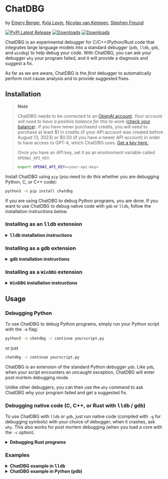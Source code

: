 # ChatDBG

by [Emery Berger](https://emeryberger.com), [Kyla Levin](https://ravenblood000.github.io/KylaHLevin/index.html), [Nicolas van Kempen](https://nvankempen.com/), [Stephen Freund](https://www.cs.williams.edu/~freund/index.html)

[![PyPI Latest Release](https://img.shields.io/pypi/v/chatdbg.svg)](https://pypi.org/project/chatdbg/)
[![Downloads](https://static.pepy.tech/badge/chatdbg)](https://pepy.tech/project/chatdbg)
[![Downloads](https://static.pepy.tech/badge/chatdbg/month)](https://pepy.tech/project/chatdbg)

ChatDBG is an experimental debugger for C/C++/Python/Rust code that integrates large language models into a standard debugger (`pdb`, `lldb`, `gdb`, and `windbg`) to help debug your code. With ChatDBG, you can ask your debugger `why` your program failed, and it will provide a diagnosis and suggest a fix.

As far as we are aware, ChatDBG is the *first* debugger to automatically perform root cause analysis and to provide suggested fixes.

## Installation

> **Note**
>
> ChatDBG needs to be connected to an [OpenAI account](https://openai.com/api/). _Your account will need to have a positive balance for this to work_ ([check your balance](https://platform.openai.com/account/usage)). If you have never purchased credits, you will need to purchase at least $1 in credits (if your API account was created before August 13, 2023) or $0.50 (if you have a newer API account) in order to have access to GPT-4, which ChatDBG uses. [Get a key here.](https://platform.openai.com/account/api-keys)
>
> Once you have an API key, set it as an environment variable called `OPENAI_API_KEY`.
>
> ```bash
> export OPENAI_API_KEY=<your-api-key>
> ```

Install ChatDBG using `pip` (you need to do this whether you are debugging Python, C, or C++ code):

```bash
python3 -m pip install chatdbg
```

If you are using ChatDBG to debug Python programs, you are done. If you want to use ChatDBG to debug native code with `gdb` or `lldb`, follow the installation instructions below.

### Installing as an <TT>lldb</TT> extension

<details>
<summary>
<B><TT>lldb</TT> installation instructions</B>
</summary>

Install ChatDBG into the `lldb` debugger by running the following command:

#### Linux

```bash
python3 -m pip install ChatDBG
python3 -c 'import chatdbg; print(f"command script import {chatdbg.__path__[0]}/chatdbg_lldb.py")' >> ~/.lldbinit
```

#### Mac

```bash
xcrun python3 -m pip install ChatDBG
xcrun python3 -c 'import chatdbg; print(f"command script import {chatdbg.__path__[0]}/chatdbg_lldb.py")' >> ~/.lldbinit
```

This will install ChatDBG as an LLVM extension.
</details>

### Installing as a <TT>gdb</TT> extension

<details>
<summary>
<B><TT>gdb</TT> installation instructions</B>
</summary>

Install ChatDBG into the `gdb` debugger by running the following command:

```bash
python3 -m pip install ChatDBG
python3 -c 'import chatdbg; print(f"source {chatdbg.__path__[0]}/chatdbg_gdb.py")' >> ~/.gdbinit
```

This will install ChatDBG as a GDB extension.
</details>

### Installing as a `WinDBG` extension

<details>
<summary>
<B><TT>WinDBG</TT> installation instructions</B>
</summary>

1. **Install WinDBG**: Follow instructions [here](https://learn.microsoft.com/en-us/windows-hardware/drivers/debugger/) if `WinDBG` is not installed already.
1. **Install `vcpkg`**: Follow instructions [here](https://vcpkg.io/en/getting-started) if `vcpkg` is not installed already.
1. **Install Debugging Tools for Windows**: Install the Windows SDK [here](https://developer.microsoft.com/en-us/windows/downloads/windows-sdk/) and check the box `Debugging Tools for Windows`.
1. **Navigate to the `src\chatdbg` directory**: `cd src\chatdbg`
1. **Install needed dependencies**: Run`vcpkg install`
1. **Build the chatdbg.dll extension**: Run`mkdir build & cd build & cmake .. & cmake --build . & cd ..`

**Using ChatDBG**:

 * Load into WinDBGX:
   * Run `windbgx your_executable_here.exe`
   * Click the menu items `View` -> `Command browser`
   * Type `.load debug\chatdbg.dll`
 * After running code and hitting an exception / signal:
   * Type `!why` in Command browser
</details>


## Usage

### Debugging Python

To use ChatDBG to debug Python programs, simply run your Python script with the `-m` flag:

```bash
python3 -m chatdbg -c continue yourscript.py
```

or just

```bash
chatdbg -c continue yourscript.py
```

ChatDBG is an extension of the standard Python debugger `pdb`. Like
`pdb`, when your script encounters an uncaught exception, ChatDBG will
enter post mortem debugging mode.

Unlike other debuggers, you can then use the `why` command to ask
ChatDBG why your program failed and get a suggested fix.

### Debugging native code (C, C++, or Rust with <TT>lldb</TT> / <TT>gdb</TT>)

To use ChatDBG with `lldb` or `gdb`, just run native code (compiled with `-g` for debugging symbols) with your choice of debugger; when it crashes, ask `why`. This also works for post mortem debugging (when you load a core with the `-c` option).

<details>
<summary>
<B>Debugging Rust programs</B>
</summary>

To use ChatDBG with Rust, you need to do two steps: modify your
`Cargo.toml` file and add one line to your source program.

1. Add this to your `Cargo.toml` file:

```toml
[dependencies]
chatdbg = "0.1.2"

[profile.dev]
panic = "abort"

[profile.release]
panic = "abort"
```

2. In your program, apply the `#[chatdbg::main]` attribute to your `main`
function:

```rust
#[chatdbg::main]
fn main() {
```

Now you can debug your Rust code with `gdb` or `lldb`.

</details>

### Examples

<details>
<summary>
<B>ChatDBG example in <TT>lldb</TT></B>
</summary>

```gdb
(ChatDBG lldb) run
Process 85494 launched: '/Users/emery/git/ChatDBG/test/a.out' (arm64)
TEST 1
TEST -422761288
TEST 0
TEST 0
TEST 0
TEST 0
TEST 0
TEST 0
Process 85494 stopped
* thread #1, queue = 'com.apple.main-thread', stop reason = EXC_BAD_ACCESS (code=1, address=0x100056200)
    frame #0: 0x0000000100002f64 a.out`foo(n=8, b=1) at test.cpp:7:22
   4     int x[] = { 1, 2, 3, 4, 5 };
   5     
   6     void foo(int n, float b) {
-> 7       cout << "TEST " << x[n * 10000] << endl;
   8     }
   9     
   10    int main()
Target 0: (a.out) stopped.
```

Ask `why` to have ChatDBG provide a helpful explanation why this program failed, and suggest a fix:


```gdb
(ChatDBG lldb) why
The root cause of this error is accessing an index of the array `x`
that is out of bounds. In `foo()`, the index is calculated as `n *
10000`, which can be much larger than the size of the array `x` (which
is only 5 elements). In the given trace, the program is trying to
access the memory address `0x100056200`, which is outside of the range
of allocated memory for the array `x`.

To fix this error, we need to ensure that the index is within the
bounds of the array. One way to do this is to check the value of `n`
before calculating the index, and ensure that it is less than the size
of the array divided by the size of the element. For example, we can
modify `foo()` as follows:

    ```
    void foo(int n, float b) {
      if (n < 0 || n >= sizeof(x)/sizeof(x[0])) {
        cout << "ERROR: Invalid index" << endl;
        return;
      }
      cout << "TEST " << x[n] << endl;
    }
    ```

This code checks if `n` is within the valid range, and prints an error
message if it is not. If `n` is within the range, the function prints
the value of the element at index `n` of `x`. With this modification,
the program will avoid accessing memory outside the bounds of the
array, and will print the expected output for valid indices.
```
</details>

<details>
<summary>
<B>ChatDBG example in Python (<TT>pdb</TT>)</B>
</summary>

```python
Traceback (most recent call last):
  File "yourscript.py", line 9, in <module>
    print(tryme(100))
  File "yourscript.py", line 4, in tryme
    if x / i > 2:
ZeroDivisionError: division by zero
Uncaught exception. Entering post mortem debugging
Running 'cont' or 'step' will restart the program
> yourscript.py(4)tryme()
-> if x / i > 2:
```

Ask `why` to have ChatDBG provide a helpful explanation why this program failed, and suggest a fix:

```python
(ChatDBG Pdb) why
The root cause of the error is that the code is attempting to
divide by zero in the line "if x / i > 2". As i ranges from 0 to 99,
it will eventually reach the value of 0, causing a ZeroDivisionError.

A possible fix for this would be to add a check for i being equal to
zero before performing the division. This could be done by adding an
additional conditional statement, such as "if i == 0: continue", to
skip over the iteration when i is zero. The updated code would look
like this:

def tryme(x):
    count = 0
    for i in range(100):
        if i == 0:
            continue
        if x / i > 2:
            count += 1
    return count

if __name__ == '__main__':
    print(tryme(100))
```

</details>


